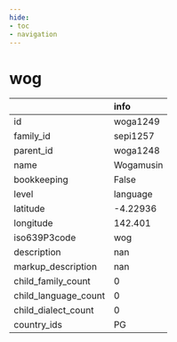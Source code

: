 ```yaml
---
hide:
- toc
- navigation
---
```

# wog
|                      | info      |
|:---------------------|:----------|
| id                   | woga1249  |
| family_id            | sepi1257  |
| parent_id            | woga1248  |
| name                 | Wogamusin |
| bookkeeping          | False     |
| level                | language  |
| latitude             | -4.22936  |
| longitude            | 142.401   |
| iso639P3code         | wog       |
| description          | nan       |
| markup_description   | nan       |
| child_family_count   | 0         |
| child_language_count | 0         |
| child_dialect_count  | 0         |
| country_ids          | PG        |